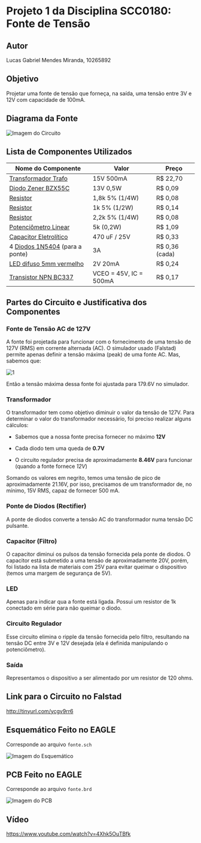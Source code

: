 # Projeto 1 da Disciplina SCC0180: Fonte de Tensão

## Autor
Lucas Gabriel Mendes Miranda, 10265892

## Objetivo
Projetar uma fonte de tensão que forneça, na saída, uma tensão entre 3V e 12V com capacidade de 100mA.

## Diagrama da Fonte

![Imagem do Circuito](https://i.imgur.com/FtfAlni.png)

## Lista de Componentes Utilizados

| Nome do Componente | Valor | Preço |
| --- | --- | --- |
| [Transformador Trafo](https://www.baudaeletronica.com.br/transformador-trafo-500ma-15v.html) | 15V 500mA | R$ 22,70 |
| [Diodo Zener BZX55C](https://www.baudaeletronica.com.br/diodo-zener-bzx55c-13v-0-5w.html) | 13V 0,5W | R$ 0,09 |
| [Resistor](https://www.baudaeletronica.com.br/resistor-1k8-5-1-4w.html) | 1,8k 5% (1/4W) | R$ 0,08 |
| [Resistor](https://www.baudaeletronica.com.br/resistor-1k8-1-2w.html) | 1k 5% (1/2W) | R$ 0,14 |
| [Resistor](https://www.baudaeletronica.com.br/resistor-2k2-5-1-4w.html) | 2,2k 5% (1/4W) | R$ 0,08 |
| [Potenciômetro Linear](https://www.baudaeletronica.com.br/potenciometro-linear-de-5k-5000.html) | 5k (0,2W) | R$ 1,09 |
| [Capacitor Eletrolítico](https://www.baudaeletronica.com.br/capacitor-eletrolitico-470uf-25v.html) | 470 uF / 25V | R$ 0,33 |
| 4 [Diodos 1N5404](https://www.baudaeletronica.com.br/diodo-1n5404.html) (para a ponte) | 3A | R$ 0,36 (cada)|
| [LED difuso 5mm vermelho](https://www.baudaeletronica.com.br/led-difuso-5mm-vermelho.html) | 2V 20mA | R$ 0,24 |
| [Transistor NPN BC337](https://www.baudaeletronica.com.br/transistor-npn-bc337.html) | VCEO = 45V, IC = 500mA | R$ 0,17 |

## Partes do Circuito e Justificativa dos Componentes

### Fonte de Tensão AC de 127V
A fonte foi projetada para funcionar com o fornecimento de uma tensão de 127V (RMS) em corrente alternada (AC). O simulador usado (Falstad) permite apenas definir a tensão máxima (peak) de uma fonte AC. Mas, sabemos que:

![1](http://www.sciweavers.org/upload/Tex2Img_1593462823/render.png)

Então a tensão máxima dessa fonte foi ajustada para 179.6V no simulador. 

### Transformador
O transformador tem como objetivo diminuir o valor da tensão de 127V. Para determinar o valor do transformador necessário, foi preciso realizar alguns cálculos:

* Sabemos que a nossa fonte precisa fornecer no máximo **12V**

* Cada diodo tem uma queda de **0.7V**

* O circuito regulador precisa de aproximadamente **8.46V** para funcionar (quando a fonte fornece *12V*)

Somando os valores em negrito, temos uma tensão de pico de aproximadamente 21.16V, por isso, precisamos de um transformador de, no mínimo, 15V RMS, capaz de fornecer 500 mA.

### Ponte de Diodos (Rectifier)
A ponte de diodos converte a tensão AC do transformador numa tensão DC pulsante. 

### Capacitor (Filtro)
O capacitor diminui os pulsos da tensão fornecida pela ponte de diodos. O capacitor está submetido a uma tensão de aproximadamente 20V, porém, foi listado na lista de materiais com 25V para evitar queimar o dispositivo (temos uma margem de segurança de 5V).

### LED
Apenas para indicar qua a fonte está ligada. Possui um resistor de 1k conectado em série para não queimar o diodo.

### Circuito Regulador
Esse circuito elimina o ripple da tensão fornecida pelo filtro, resultando na tensão DC entre 3V e 12V desejada (ela é definida manipulando o potenciômetro).

### Saída
Representamos o dispositivo a ser alimentado por um resistor de 120 ohms.

## Link para o Circuito no Falstad
http://tinyurl.com/ycgv9rr6

## Esquemático Feito no EAGLE
Corresponde ao arquivo `fonte.sch`

![Imagem do Esquemático](https://i.imgur.com/X917XMZ.png)

## PCB Feito no EAGLE
Corresponde ao arquivo `fonte.brd`

![Imagem do PCB](https://i.imgur.com/UE5hJaU.png)

## Vídeo

https://www.youtube.com/watch?v=4Xhk5OuTBfk
